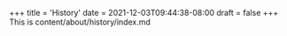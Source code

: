 +++
title = 'History'
date = 2021-12-03T09:44:38-08:00
draft = false
+++
This is content/about/history/index.md
